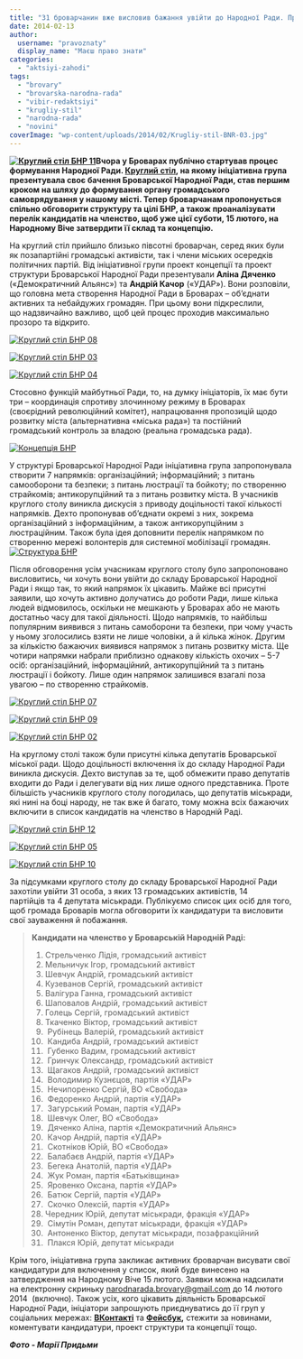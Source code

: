 ```yaml
---
title: "31 броварчанин вже висловив бажання увійти до Народної Ради. Процес триває"
date: 2014-02-13
author: 
  username: "pravoznaty"
  display_name: "Маєш право знати"
categories: 
  - "aktsiyi-zahodi"
tags: 
  - "brovary"
  - "brovarska-narodna-rada"
  - "vibir-redaktsiyi"
  - "krugliy-stil"
  - "narodna-rada"
  - "novini"
coverImage: "wp-content/uploads/2014/02/Krugliy-stil-BNR-03.jpg"
---
```


**[![Круглий стіл БНР 11](https://mpz.brovary.org/wp-content/uploads/2014/02/Krugliy-stil-BNR-11.jpg)](https://mpz.brovary.org/wp-content/uploads/2014/02/Krugliy-stil-BNR-11.jpg)Вчора у Броварах публічно стартував процес формування Народної Ради. [Круглий стіл](https://mpz.brovary.org/sklad-brovarskoyi-narodnoyi-radi-pochnut-formuvati-za-kruglim-stolom-12-lyutogo/), на якому ініціативна група презентувала своє бачення Броварської Народної Ради, став першим кроком на шляху до формування органу громадського самоврядування у нашому місті. Тепер броварчанам пропонується спільно обговорити структуру та цілі БНР, а також проаналізувати перелік кандидатів на членство, щоб уже цієї суботи, 15 лютого, на Народному Віче затвердити її склад та концепцію.**

На круглий стіл прийшло близько півсотні броварчан, серед яких були як позапартійні громадські активісти, так і члени міських осередків політичних партій. Від ініціативної групи проект концепції та проект структури Броварської Народної Ради презентували **Аліна Дяченко** («Демократичний Альянс») та **Андрій Качор** («УДАР»). Вони розповіли, що головна мета створення Народної Ради в Броварах – об’єднати активних та небайдужих громадян. При цьому вони підкреслили, що надзвичайно важливо, щоб цей процес проходив максимально прозоро та відкрито.

[![Круглий стіл БНР 08](https://mpz.brovary.org/wp-content/uploads/2014/02/Krugliy-stil-BNR-08.jpg)](https://mpz.brovary.org/wp-content/uploads/2014/02/Krugliy-stil-BNR-08.jpg)

[![Круглий стіл БНР 03](https://mpz.brovary.org/wp-content/uploads/2014/02/Krugliy-stil-BNR-03.jpg)](https://mpz.brovary.org/wp-content/uploads/2014/02/Krugliy-stil-BNR-03.jpg)

[![Круглий стіл БНР 04](https://mpz.brovary.org/wp-content/uploads/2014/02/Krugliy-stil-BNR-04.jpg)](https://mpz.brovary.org/wp-content/uploads/2014/02/Krugliy-stil-BNR-04.jpg)

Стосовно функцій майбутньої Ради, то, на думку ініціаторів, їх має бути три – координація спротиву злочинному режиму в Броварах (своєрідний революційний комітет), напрацювання пропозицій щодо розвитку міста (альтернативна «міська рада») та постійний громадський контроль за владою (реальна громадська рада).

[![Концепція БНР](https://mpz.brovary.org/wp-content/uploads/2014/02/Kontseptsiya-BNR.jpg)](https://mpz.brovary.org/wp-content/uploads/2014/02/Kontseptsiya-BNR.jpg)

У структурі Броварської Народної Ради ініціативна група запропонувала створити 7 напрямків: організаційний; інформаційний; з питань самооборони та безпеки; з питань люстрації та бойкоту; по створенню страйкомів; антикорупційний та з питань розвитку міста. В учасників круглого столу виникла дискусія з приводу доцільності такої кількості напрямків. Дехто пропонував об’єднати окремі з них, зокрема організаційний з інформаційним, а також антикорупційним з люстраційним. Також була ідея доповнити перелік напрямком по створенню мережі волонтерів для системної мобілізації громадян. [![Структура БНР](https://mpz.brovary.org/wp-content/uploads/2014/02/Struktura-BNR.jpg)](https://mpz.brovary.org/wp-content/uploads/2014/02/Struktura-BNR.jpg)

Після обговорення усім учасникам круглого столу було запропоновано висловитись, чи хочуть вони увійти до складу Броварської Народної Ради і якщо так, то який напрямок їх цікавить. Майже всі присутні заявили, що хочуть активно долучатись до роботи Ради, лише кілька людей відмовилось, оскільки не мешкають у Броварах або не мають достатньо часу для такої діяльності. Щодо напрямків, то найбільш популярним виявився з питань самоборони та безпеки, при чому участь у ньому зголосились взяти не лише чоловіки, а й кілька жінок. Другим за кількістю бажаючих виявився напрямок з питань розвитку міста. Ще чотири напрямки набрали приблизно однакову кількість охочих – 5-7 осіб: організаційний, інформаційний, антикорупційний та з питань люстрації і бойкоту. Лише один напрямок залишився взагалі поза увагою – по створенню страйкомів.

[![Круглий стіл БНР 07](https://mpz.brovary.org/wp-content/uploads/2014/02/Krugliy-stil-BNR-07.jpg)](https://mpz.brovary.org/wp-content/uploads/2014/02/Krugliy-stil-BNR-07.jpg)

[![Круглий стіл БНР 09](https://mpz.brovary.org/wp-content/uploads/2014/02/Krugliy-stil-BNR-09.jpg)](https://mpz.brovary.org/wp-content/uploads/2014/02/Krugliy-stil-BNR-09.jpg)

[![Круглий стіл БНР 02](https://mpz.brovary.org/wp-content/uploads/2014/02/Krugliy-stil-BNR-02.jpg)](https://mpz.brovary.org/wp-content/uploads/2014/02/Krugliy-stil-BNR-02.jpg)

На круглому столі також були присутні кілька депутатів Броварської міської ради. Щодо доцільності включення їх до складу Народної Ради виникла дискусія. Дехто виступав за те, щоб обмежити право депутатів входити до Ради і делегувати від них лише одного представника. Проте більшість учасників круглого столу погодилась, що депутатів міськради, які нині на боці народу, не так вже й багато, тому можна всіх бажаючих включити в список кандидатів на членство в Народній Раді.

[![Круглий стіл БНР 12](https://mpz.brovary.org/wp-content/uploads/2014/02/Krugliy-stil-BNR-12.jpg)](https://mpz.brovary.org/wp-content/uploads/2014/02/Krugliy-stil-BNR-12.jpg)

[![Круглий стіл БНР 05](https://mpz.brovary.org/wp-content/uploads/2014/02/Krugliy-stil-BNR-05.jpg)](https://mpz.brovary.org/wp-content/uploads/2014/02/Krugliy-stil-BNR-05.jpg)

[![Круглий стіл БНР 10](https://mpz.brovary.org/wp-content/uploads/2014/02/Krugliy-stil-BNR-10.jpg)](https://mpz.brovary.org/wp-content/uploads/2014/02/Krugliy-stil-BNR-10.jpg)

За підсумками круглого столу до складу Броварської Народної Ради захотіли увійти 31 особа, з яких 13 громадських активістів, 14 партійців та 4 депутата міськради. Публікуємо список цих осіб для того, щоб громада Броварів могла обговорити їх кандидатури та висловити свої зауваження й побажання.

> **Кандидати на членство у Броварській Народній Раді:**
> 
> 1. Стрельченко Лідія, громадський активіст
> 2. Мельничук Ігор, громадський активіст
> 3. Шевчук Андрій, громадський активіст
> 4. Кузеванов Сергій, громадський активіст
> 5. Валігура Ганна, громадський активіст
> 6. Шаповалов Андрій, громадський активіст
> 7. Голець Сергій, громадський активіст
> 8. Ткаченко Віктор, громадський активіст
> 9.  Рубінець Валерій, громадський активіст
> 10.  Кандиба Андрій, громадський активіст
> 11.  Губенко Вадим, громадський активіст
> 12.  Гринчук Олександр, громадський активіст
> 13.  Щагаков Андрій, громадський активіст
> 14.  Володимир Кузнєцов, партія «УДАР»
> 15.  Нечипоренко Сергій, ВО «Свобода»
> 16.  Федоренко Андрій, партія «УДАР»
> 17.  Загурський Роман, партія «УДАР»
> 18.  Шевчук Олег, ВО «Свобода»
> 19.  Дяченко Аліна, партія «Демократичний Альянс»
> 20.  Качор Андрій, партія «УДАР»
> 21.  Скотніков Юрій, ВО «Свобода»
> 22.  Балабаєв Андрій, партія «УДАР»
> 23.  Бегека Анатолій, партія «УДАР»
> 24.  Жук Роман, партія «Батьківщина»
> 25.  Яровенко Оксана, партія «УДАР»
> 26.  Батюк Сергій, партія «УДАР»
> 27.  Скочко Олексій, партія «УДАР»
> 28. Чередник Юрій, депутат міськради, фракція «УДАР»
> 29.  Сімутін Роман, депутат міськради, фракція «УДАР»
> 30.  Антоненко Віктор, депутат міськради, позафракційний
> 31.  Плакся Юрій, депутат міськради

Крім того, ініціативна група закликає активних броварчан висувати свої кандидатури для включення у список, який буде винесено на затвердження на Народному Віче 15 лютого. Заявки можна надсилати на електронну скриньку [narodnarada.brovary@gmail.com](mailto:narodnarada.brovary@gmail.com) до 14 лютого 2014  (включно). Також усіх, кого цікавить діяльність Броварської Народної Ради, ініціатори запрошують приєднуватись до її груп у соціальних мережах: **[ВКонтакті](https://vk.com/id206720090#/narodnarada.brovary)** та **[Фейсбук](https://www.facebook.com/groups/narodnarada.brovary/),** стежити за новинами, коментувати кандидатури, проект структури та концепції тощо.

_**Фото - Марії Придьми**_

